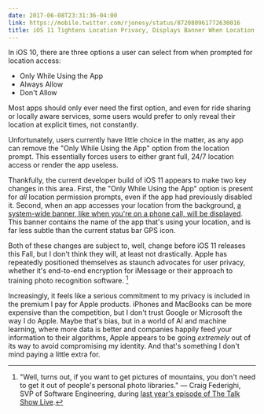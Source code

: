 ```yaml
---
date: 2017-06-08T23:31:36-04:00
link: https://mobile.twitter.com/rjonesy/status/872080961772630016
title: iOS 11 Tightens Location Privacy, Displays Banner When Location Is Being Accessed in the Background
---
```


In iOS 10, there are three options a user can select from when prompted for location access: 

- Only While Using the App
- Always Allow
- Don't Allow

Most apps should only ever need the first option, and even for ride sharing or locally aware services, some users would prefer to only reveal their location at explicit times, not constantly.

Unfortunately, users currently have little choice in the matter, as any app can remove the "Only While Using the App" option from the location prompt. This essentially forces users to either grant full, 24/7 location access or render the app useless. 

Thankfully, the current developer build of iOS 11 appears to make two key changes in this area. First, the "Only While Using the App" option is present for _all_ location permission prompts, even if the app had previously disabled it. Second, when an app accesses your location from the background, [a system-wide banner, like when you're on a phone call, will be displayed][sts]. This banner contains the name of the app that's using your location, and is far less subtle than the current status bar GPS icon. 

Both of these changes are subject to, well, change before iOS 11 releases this Fall, but I don't think they will, at least not drastically. Apple has repeatedly positioned themselves as staunch advocates for user privacy, whether it's end-to-end encryption for iMessage or their approach to training photo recognition software. [^1] 

Increasingly, it feels like a serious commitment to my privacy is included in the premium I pay for Apple products. iPhones and MacBooks can be more expensive than the competition, but I don't trust Google or Microsoft the way I do Apple. Maybe that's bias, but in a world of AI and machine learning, where more data is better and companies happily feed your information to their algorithms, Apple appears to be going _extremely_ out of its way to avoid compromising my identity. And that's something I don't mind paying a little extra for. 

[^1]: "Well, turns out, if you want to get pictures of mountains, you don't need to get it out of people's personal photo libraries." — Craig Federighi, SVP of Software Engineering, during [last year's episode of The Talk Show Live][tts]. 

[tts]: https://www.imore.com/our-full-transcript-talk-show-wwdc-2016-phil-schiller-and-craig-federighi
[sts]: https://mobile.twitter.com/stroughtonsmith/status/872769481298391040
[uber-tc]: https://techcrunch.com/2016/12/22/uber-explains-why-it-looks-like-its-app-is-still-tracking-your-location-long-after-drop-off/